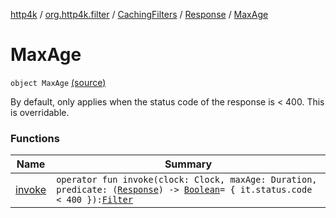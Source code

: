 [http4k](../../../../index.md) / [org.http4k.filter](../../../index.md) / [CachingFilters](../../index.md) / [Response](../index.md) / [MaxAge](./index.md)

# MaxAge

`object MaxAge` [(source)](https://github.com/http4k/http4k/blob/master/http4k-core/src/main/kotlin/org/http4k/filter/CachingFilters.kt#L81)

By default, only applies when the status code of the response is &lt; 400. This is overridable.

### Functions

| Name | Summary |
|---|---|
| [invoke](invoke.md) | `operator fun invoke(clock: Clock, maxAge: Duration, predicate: (`[`Response`](../../../../org.http4k.core/-response/index.md)`) -> `[`Boolean`](https://kotlinlang.org/api/latest/jvm/stdlib/kotlin/-boolean/index.html)` = { it.status.code < 400 }): `[`Filter`](../../../../org.http4k.core/-filter/index.md) |

